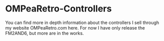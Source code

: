 # OMPeaRetro-Controllers

You can find more in depth information about the controllers I sell through my website OMPeaRetro.com here. For now I have only release the FM2AND6, but more are in the works.
